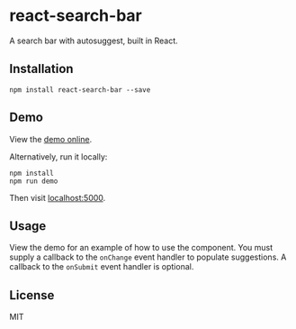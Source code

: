 # react-search-bar

A search bar with autosuggest, built in React.

## Installation

```
npm install react-search-bar --save
```

## Demo

View the [demo online](https://vakhtang.github.io/react-search-bar).

Alternatively, run it locally:

```
npm install
npm run demo
```

Then visit [localhost:5000](http://localhost:5000).

## Usage

View the demo for an example of how to use the component. You must supply a
callback to the `onChange` event handler to populate suggestions. A callback
to the `onSubmit` event handler is optional.

## License

MIT

